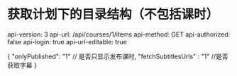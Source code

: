 # 获取计划下的目录结构（不包括课时）

api-version: 3
api-url: /api/courses/1/items
api-method: GET
api-authorized: false
api-login: true
api-url-editable: true

{
    "onlyPublished": "1"  // 是否只显示发布课时,
    "fetchSubtitlesUrls" : "1" //是否获取字幕
}